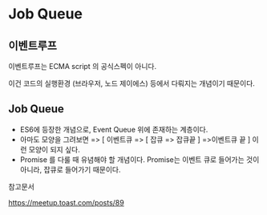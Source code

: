 # Job Queue



## 이벤트루프

이벤트루프는 ECMA script 의 공식스펙이 아니다. 

이건 코드의 실행환경 (브라우저, 노드 제이에스) 등에서 다뤄지는 개념이기 때문이다. 





## Job Queue

- ES6에 등장한 개념으로, Event Queue 위에 존재하는 계층이다. 
- 아마도 모양을 그려보면  => [ 이벤트큐 => [ 잡큐  =>  잡큐끝 ] =>이벤트큐 끝 ] 이런 모양이 되지 싶다. 
- Promise 를 다룰 때 유념해야 할 개념이다. Promise는 이벤트 큐로 들어가는 것이 아니라, 잡큐로 들어가기 때문이다. 



참고문서 

https://meetup.toast.com/posts/89